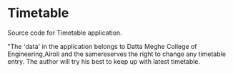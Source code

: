 # Timetable
Source code for Timetable application.

"The 'data' in the application belongs to Datta Meghe College  of Engineering,Airoli and the samereserves the right to change any timetable entry. The author will try his best to keep up with latest timetable.
